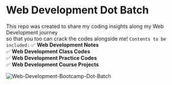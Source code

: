 # Web Development Dot Batch 

This repo was created to share my coding insights along my Web Development journey <br/>so that you too can crack the codes alongside me!
`Contents to be included:`
✅
__Web Development Notes__\
✅
__Web Development Class Codes__\
✅
__Web Development Practice Codes__\
✅
__Web Development Course Projects__

![Web-Development-Bootcamp-Dot-Batch](https://codehelp.s3.ap-south-1.amazonaws.com/Web_Dev_670f900667.jpg)
